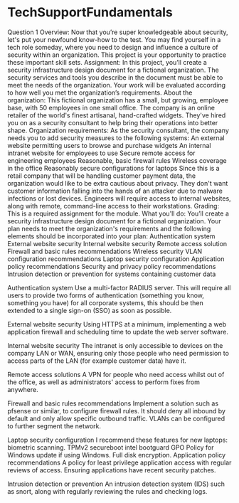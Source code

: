 # TechSupportFundamentals
Question 1
Overview: Now that you’re super knowledgeable about security, let's put your newfound know-how to the test. You may find yourself in a tech role someday, where you need to design and influence a culture of security within an organization. This project is your opportunity to practice these important skill sets.
Assignment: In this project, you’ll create a security infrastructure design document for a fictional organization. The security services and tools you describe in the document must be able to meet the needs of the organization. Your work will be evaluated according to how well you met the organization’s requirements.
About the organization: This fictional organization has a small, but growing, employee base, with 50 employees in one small office. The company is an online retailer of the world's finest artisanal, hand-crafted widgets. They've hired you on as a security consultant to help bring their operations into better shape.
Organization requirements: As the security consultant, the company needs you to add security measures to the following systems:
An external website permitting users to browse and purchase widgets
An internal intranet website for employees to use
Secure remote access for engineering employees
Reasonable, basic firewall rules
Wireless coverage in the office
Reasonably secure configurations for laptops
Since this is a retail company that will be handling customer payment data, the organization would like to be extra cautious about privacy. They don't want customer information falling into the hands of an attacker due to malware infections or lost devices.
Engineers will require access to internal websites, along with remote, command-line access to their workstations.
Grading: This is a required assignment for the module. 
What you'll do: You’ll create a security infrastructure design document for a fictional organization. Your plan needs to meet the organization's requirements and the following elements should be incorporated into your plan:
Authentication system
External website security
Internal website security
Remote access solution
Firewall and basic rules recommendations
Wireless security
VLAN configuration recommendations
Laptop security configuration
Application policy recommendations
Security and privacy policy recommendations
Intrusion detection or prevention for systems containing customer data

Authentication system
Use a multi-factor RADIUS server. This will require all users to provide two forms of authentication (something you know, something you have) for all corporate systems, this should be then extended to a single sign-on (SSO) as soon as possible.

External website security
Using HTTPS at a minimum, implementing a web application firewall and scheduling time to update the web server software.

Internal website security
The intranet is only accessible to devices on the company LAN or WAN, ensuring only those people who need permission to access parts of the LAN (for example customer data) have it.

Remote access solutions
A VPN for people who need access whilst out of the office, as well as administrators' access to perform fixes from anywhere.

Firewall and basic rules recommendations
Implement a solution such as pfsense or similar, to configure firewall rules. It should deny all inbound by default and only allow specific outbound traffic. VLANs can be configured to further segment the network.

Laptop security configuration
I recommend these features for new laptops:
biometric scanning. 
TPMv2
secureboot
intel bootguard
GPO Policy for Windows update if using Windows.
Full disk encryption.
Application policy recommendations 
A policy for least privilege application access with regular reviews of access. Ensuring applications have recent security patches.

Intrusion detection or prevention
An intrusion detection system (IDS) such as snort, along with regularly reviewing the rules and checking logs.
